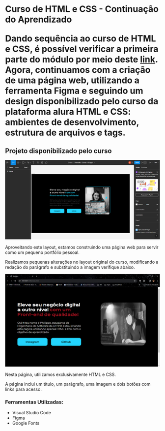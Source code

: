 <h1>Curso de HTML e CSS - Continuação do Aprendizado

<p>Dando sequência ao curso de HTML e CSS, é possível verificar a primeira parte do módulo por meio deste <a href="https://github.com/philippe-piu/HTML-E-CSS">link</a>. Agora, continuamos com a criação de uma página web, utilizando a ferramenta Figma e seguindo um design disponibilizado pelo curso da plataforma alura HTML e CSS: ambientes de desenvolvimento, estrutura de arquivos e tags.</p>

<h2>Projeto disponibilizado pelo curso</h2>

<img
        src="/assets/figma.PNG"
        alt="Imagem o Figma"
/>

<p>Aproveitando este layout, estamos construindo uma página web para servir como um pequeno portfólio pessoal.</p>
<p>Realizamos pequenas alterações no layout original do curso, modificando a redação do parágrafo e substituindo a imagem verifique abaixo.</p>

<img
        src="/assets/Teela do Projeto.PNG"
        alt="Imagem Final do Projeto"
/>

<p>Nesta página, utilizamos exclusivamente HTML e CSS.</p>
<p>A página inclui um título, um parágrafo, uma imagem e dois botões com links para acesso.</p>

<h3>Ferramentas Utilizadas:</h3>
  <ul>
    <li>Visual Studio Code</li>
    <li>Figma</li>
    <li>Google Fonts</li>
  </ul>
